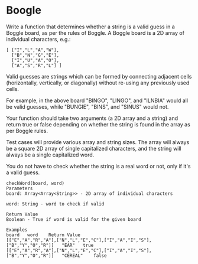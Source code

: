# Boogle

 Write a function that determines whether a string is a valid guess in a Boggle board, as per the rules of Boggle. A Boggle board is a 2D array of individual characters, e.g.:

```
[ ["I","L","A","W"],
  ["B","N","G","E"],
  ["I","U","A","O"],
  ["A","S","R","L"] ]
  ```
  
Valid guesses are strings which can be formed by connecting adjacent cells (horizontally, vertically, or diagonally) without re-using any previously used cells.

For example, in the above board "BINGO", "LINGO", and "ILNBIA" would all be valid guesses, while "BUNGIE", "BINS", and "SINUS" would not.

Your function should take two arguments (a 2D array and a string) and return true or false depending on whether the string is found in the array as per Boggle rules.

Test cases will provide various array and string sizes. The array will always be a square 2D array of single capitalized characters, and the string will always be a single capitalized word.

You do not have to check whether the string is a real word or not, only if it's a valid guess.

```
checkWord(board, word)
Parameters
board: Array<Array<String>> - 2D array of individual characters

word: String - word to check if valid

Return Value
Boolean - True if word is valid for the given board

Examples
board	word	Return Value
[["E","A","R","A"],["N","L","E","C"],["I","A","I","S"],["B","Y","O","R"]]	"EAR"	true
[["E","A","R","A"],["N","L","E","C"],["I","A","I","S"],["B","Y","O","R"]]	"CEREAL"	false
```
